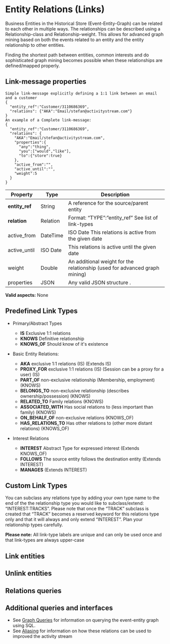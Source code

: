 # Entity Relations (Links)
Business Entities in the Historical Store (Event-Entity-Graph) can be related to each other in multiple ways. The relationships can be described using a Relationship-class and Relationship-weight.  This allows for advanced graph mining based on both the events related to an entity and the entity relationship to other entities.

Finding the shortest path between entities, common interests and do sophisticated graph mining becomes possible when these relationships are defined/mapped properly.

## Link-message properties
```shell
Simple link-message explicitly defining a 1:1 link between an email and a customer
{
  "entity_ref":"Customer/3110686369",
  "relations": {"AKA":"Email/stefan@activitystream.com"}
}
An example of a Complete link-message:
{
  "entity_ref":"Customer/3110686369",
  "relations": {
    "AKA":"Email/stefan@activitystream.com",
    "properties":{
      "any":"thing",
      "you":["would","like"],
      "to":{"store":true}
    },
    "active_from":"",
    "active_until":"",
    "weight":5
  }
}

```

Property | Type | Description
-------- | ---- | -----------
**entity_ref**|String|A reference for the source/parent entity 
**relation**|Relation|Format: “TYPE”:”entity_ref” See list of link-types
active_from | DateTime | ISO Date This relations is active from the given date
active_until | ISO Date | This relations is active until the given date 
weight | Double | An additional weight for the relationship (used for advanced graph mining)
properties | JSON | Any valid JSON structure .

**Valid aspects:** None

## Predefined Link Types
* Primary/Abstract  Types
  * **IS**		 		    Exclusive 1:1 relations
  * **KNOWS**				Definitive relationship
  * **KNOWS_OF**			Should know of it's existence

* Basic Entity Relations:
  * **AKA**                 exclusive 1:1 relations (IS) (Extends IS)
  * **PROXY_FOR**          	exclusive 1:1 relations (IS) (Session can be a proxy for a user) (IS)
  * **PART_OF**  			non-exclusive relationship (Membership, employment) (KNOWS)
  * **BELONGS_TO**			non-exclusive relationship (describes ownership/possession) (KNOWS)
  * **RELATED_TO**			Family relations (KNOWS)
  * **ASSOCIATED_WITH**		Has social relations to (less important than family) (KNOWS)
  * **ON_BEHALF_OF**		non-exclusive relations (KNOWS_OF)
  * **HAS_RELATIONS_TO**	Has other relations to (other more distant relations) (KNOWS_OF)

* Interest Relations
  * **INTEREST**			Abstract Type for expressed interest (Extends KNOWS_OF)
  * **FOLLOWS**    			The source entity follows the destination entity (Extends INTEREST)
  * **MANAGES**		        (Extends INTEREST)

## Custom Link Types
You can subclass any relations type by adding your own type name to the end of the the relationship type you would like to subclass/extend: “INTEREST:TRACKS”. Please note that once the “TRACK” subclass is created that “TRACK” becomes a reserved keyword for this relations type only and that it will always and only extend “INTEREST”. Plan your relationship types carefully.

**Please note:** All link-type labels are unique and can only be used once and that link-types are always upper-case 

## Link entities
## Unlink entities
## Relations queries

## Additional queries and interfaces
* See [Graph Queries]() for information on querying the event-entity graph using SQL.
* See [Aliasing]() for information on how these relations can be used to improved the activity stream 
